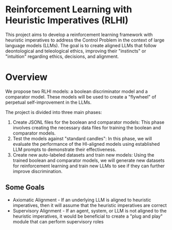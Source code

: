 # Reinforcement Learning with Heuristic Imperatives (RLHI)

This project aims to develop a reinforcement learning framework with heuristic imperatives to address the Control Problem in the context of large language models (LLMs). The goal is to create aligned LLMs that follow deontological and teleological ethics, improving their "instincts" or "intuition" regarding ethics, decisions, and alignment.

# Overview

We propose two RLHI models: a boolean discriminator model and a comparator model. These models will be used to create a "flywheel" of perpetual self-improvement in the LLMs.

The project is divided into three main phases:

1. Create JSONL files for the boolean and comparator models: This phase involves creating the necessary data files for training the boolean and comparator models.
2. Test the models against "standard candles": In this phase, we will evaluate the performance of the HI-aligned models using established LLM prompts to demonstrate their effectiveness.
3. Create new auto-labeled datasets and train new models: Using the trained boolean and comparator models, we will generate new datasets for reinforcement learning and train new LLMs to see if they can further improve discrimination.

## Some Goals

- Axiomatic Alignment - If an underlying LLM is aligned to heuristic imperatives, then it will assume that the heuristic imperatives are correct
- Supervisory Alignment - If an agent, system, or LLM is not aligned to the heuristic imperatives, it would be beneficial to create a "plug and play" module that can perform supervisory roles
